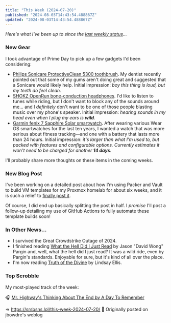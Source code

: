 ```yaml
---
title: "This Week (2024-07-20)"
published: "2024-08-03T14:43:54.488867Z"
updated: "2024-08-03T14:43:54.488867Z"
---
```


*Here's what I've been up to since the [last weekly status](/this-week-2024-07-13/)...*

### New Gear

I took advantage of Prime Day to pick up a few gadgets I'd been considering:

- [Philips Sonicare ProtectiveClean 5300 toothbrush](https://www.amazon.com/dp/B084TM4XKG). My dentist recently pointed out that some of my gums aren't doing great and suggested that a Sonicare would likely help. Initial impression: *boy this thing is loud, but my teeth do feel clean.*
- [SHOKZ OpenRun bone-conduction headphones](https://www.amazon.com/dp/B09BW1T7X2). I'd like to listen to tunes while riding, but I don't want to block any of the sounds around me... and I *definitely* don't want to be one of those people blasting music over my phone's speaker. Initial impression: *hearing sounds in my head even when I plug my ears is **wild**.*
- [Garmin fenix 7 Sapphire Solar smartwatch](https://www.amazon.com/dp/B09NMHSHX7). After wearing various Wear OS smartwatches for the last ten years, I wanted a watch that was more serious about fitness tracking—and one with a battery that lasts more than 24 hours. Initial impression: *it's larger than what I'm used to, but packed with features and configurable options. Currently estimates it won't need to be charged for another **14 days**.*

I'll probably share more thoughts on these items in the coming weeks.

### New Blog Post

I've been working on a detailed post about how I'm using Packer and Vault to build VM templates for my Proxmox homelab for about six weeks, and it is such a relief to [finally post it](https://runtimeterror.dev/building-proxmox-templates-packer/).

Of course, I did end up basically splitting the post in half. I *promise* I'll post a follow-up detailing my use of GitHub Actions to fully automate these template builds soon!

### In Other News...

- I survived the Great Crowdstrike Outage of 2024.
- I finished reading [What the Hell Did I Just Read](https://openlibrary.org/works/OL20188485W/What_the_Hell_Did_I_Just_Read?edition=ia%3Awhathelldidijust0000wong) by Jason "David Wong" Pargin and, well, what the hell did I just read? It was a wild ride, even by Pargin's standards. Enjoyable for sure, but it's kind of all over the place.
- I'm now reading [Truth of the Divine](https://openlibrary.org/works/OL24198736W/Truth_of_the_Divine?edition=ia%3Atruthofdivineboo0000lind) by Lindsay Ellis.

### Top Scrobble

My most-played track of the week:

🎧 [Mr. Highway's Thinking About The End by A Day To Remember](https://musicthread.app/link/2jNm8BzZKhKboKCumuQK33mHp7s)

=> https://srsbsns.lol/this-week-2024-07-20/ 📡 Originally posted on jbowdre's weblog